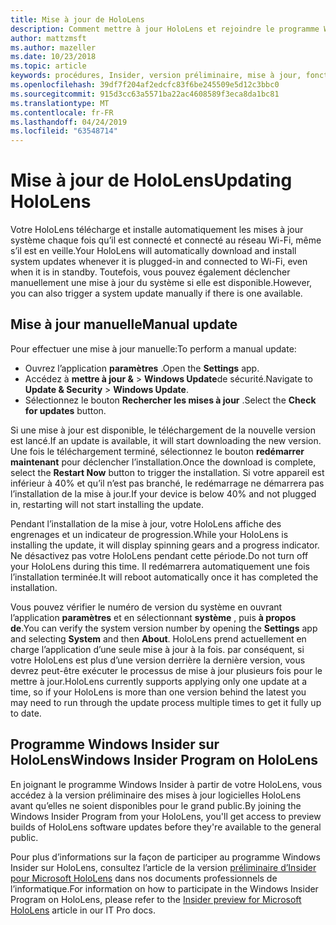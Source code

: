 ```yaml
---
title: Mise à jour de HoloLens
description: Comment mettre à jour HoloLens et rejoindre le programme Windows Insider pour les builds en version préliminaire.
author: mattzmsft
ms.author: mazeller
ms.date: 10/23/2018
ms.topic: article
keywords: procédures, Insider, version préliminaire, mise à jour, fonctionnalités, nouvelle version
ms.openlocfilehash: 39df7f204af2edcfc83f6be245509e5d12c3bbc0
ms.sourcegitcommit: 915d3cc63a5571ba22ac4608589f3eca8da1bc81
ms.translationtype: MT
ms.contentlocale: fr-FR
ms.lasthandoff: 04/24/2019
ms.locfileid: "63548714"
---
```

# <a name="updating-hololens"></a><span data-ttu-id="549a8-104">Mise à jour de HoloLens</span><span class="sxs-lookup"><span data-stu-id="549a8-104">Updating HoloLens</span></span>

<span data-ttu-id="549a8-105">Votre HoloLens télécharge et installe automatiquement les mises à jour système chaque fois qu’il est connecté et connecté au réseau Wi-Fi, même s’il est en veille.</span><span class="sxs-lookup"><span data-stu-id="549a8-105">Your HoloLens will automatically download and install system updates whenever it is plugged-in and connected to Wi-Fi, even when it is in standby.</span></span> <span data-ttu-id="549a8-106">Toutefois, vous pouvez également déclencher manuellement une mise à jour du système si elle est disponible.</span><span class="sxs-lookup"><span data-stu-id="549a8-106">However, you can also trigger a system update manually if there is one available.</span></span>

## <a name="manual-update"></a><span data-ttu-id="549a8-107">Mise à jour manuelle</span><span class="sxs-lookup"><span data-stu-id="549a8-107">Manual update</span></span>

<span data-ttu-id="549a8-108">Pour effectuer une mise à jour manuelle:</span><span class="sxs-lookup"><span data-stu-id="549a8-108">To perform a manual update:</span></span>
* <span data-ttu-id="549a8-109">Ouvrez l’application **paramètres** .</span><span class="sxs-lookup"><span data-stu-id="549a8-109">Open the **Settings** app.</span></span>
* <span data-ttu-id="549a8-110">Accédez à **mettre à jour &**  > **Windows Update**de sécurité.</span><span class="sxs-lookup"><span data-stu-id="549a8-110">Navigate to **Update & Security** > **Windows Update**.</span></span>
* <span data-ttu-id="549a8-111">Sélectionnez le bouton **Rechercher les mises à jour** .</span><span class="sxs-lookup"><span data-stu-id="549a8-111">Select the **Check for updates** button.</span></span>

<span data-ttu-id="549a8-112">Si une mise à jour est disponible, le téléchargement de la nouvelle version est lancé.</span><span class="sxs-lookup"><span data-stu-id="549a8-112">If an update is available, it will start downloading the new version.</span></span> <span data-ttu-id="549a8-113">Une fois le téléchargement terminé, sélectionnez le bouton **redémarrer maintenant** pour déclencher l’installation.</span><span class="sxs-lookup"><span data-stu-id="549a8-113">Once the download is complete, select the **Restart Now** button to trigger the installation.</span></span> <span data-ttu-id="549a8-114">Si votre appareil est inférieur à 40% et qu’il n’est pas branché, le redémarrage ne démarrera pas l’installation de la mise à jour.</span><span class="sxs-lookup"><span data-stu-id="549a8-114">If your device is below 40% and not plugged in, restarting will not start installing the update.</span></span>

<span data-ttu-id="549a8-115">Pendant l’installation de la mise à jour, votre HoloLens affiche des engrenages et un indicateur de progression.</span><span class="sxs-lookup"><span data-stu-id="549a8-115">While your HoloLens is installing the update, it will display spinning gears and a progress indicator.</span></span> <span data-ttu-id="549a8-116">Ne désactivez pas votre HoloLens pendant cette période.</span><span class="sxs-lookup"><span data-stu-id="549a8-116">Do not turn off your HoloLens during this time.</span></span> <span data-ttu-id="549a8-117">Il redémarrera automatiquement une fois l’installation terminée.</span><span class="sxs-lookup"><span data-stu-id="549a8-117">It will reboot automatically once it has completed the installation.</span></span>

<span data-ttu-id="549a8-118">Vous pouvez vérifier le numéro de version du système en ouvrant l’application **paramètres** et en sélectionnant **système** , puis **à propos de**.</span><span class="sxs-lookup"><span data-stu-id="549a8-118">You can verify the system version number by opening the **Settings** app and selecting **System** and then **About**.</span></span> <span data-ttu-id="549a8-119">HoloLens prend actuellement en charge l’application d’une seule mise à jour à la fois. par conséquent, si votre HoloLens est plus d’une version derrière la dernière version, vous devrez peut-être exécuter le processus de mise à jour plusieurs fois pour le mettre à jour.</span><span class="sxs-lookup"><span data-stu-id="549a8-119">HoloLens currently supports applying only one update at a time, so if your HoloLens is more than one version behind the latest you may need to run through the update process multiple times to get it fully up to date.</span></span>

## <a name="windows-insider-program-on-hololens"></a><span data-ttu-id="549a8-120">Programme Windows Insider sur HoloLens</span><span class="sxs-lookup"><span data-stu-id="549a8-120">Windows Insider Program on HoloLens</span></span>

<span data-ttu-id="549a8-121">En joignant le programme Windows Insider à partir de votre HoloLens, vous accédez à la version préliminaire des mises à jour logicielles HoloLens avant qu’elles ne soient disponibles pour le grand public.</span><span class="sxs-lookup"><span data-stu-id="549a8-121">By joining the Windows Insider Program from your HoloLens, you'll get access to preview builds of HoloLens software updates before they're available to the general public.</span></span>

<span data-ttu-id="549a8-122">Pour plus d’informations sur la façon de participer au programme Windows Insider sur HoloLens, consultez l’article de la version [préliminaire d’Insider pour Microsoft HoloLens](https://docs.microsoft.com/hololens/hololens-insider) dans nos documents professionnels de l’informatique.</span><span class="sxs-lookup"><span data-stu-id="549a8-122">For information on how to participate in the Windows Insider Program on HoloLens, please refer to the [Insider preview for Microsoft HoloLens](https://docs.microsoft.com/hololens/hololens-insider) article in our IT Pro docs.</span></span>
